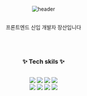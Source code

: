 <div align="center">

![header](https://capsule-render.vercel.app/api?type=waving&color=0:ffaa00,100:00e5ff&height=200&section=header&text=Welcome&desc=JangSan%20GitHub%20Profile&fontSize=70&fontColor=fff&descAlign=60&descAlignY=70)
 
  
  <br>
  프론트엔드 신입 개발자 장산입니다
  <br>

  <br>
  <br>
  <br>

### ✨ Tech skils ✨
  
  <br>
  
  <div>
    <img src="http://img.shields.io/badge/-JavaScript-F7DF1E?style=for-the-badge&logo=JavaScript&logoColor=white" />
    <img src="https://img.shields.io/badge/React-20232A?style=for-the-badge&logo=react&logoColor=61DAFB" />
    <img src="http://img.shields.io/badge/-HTML5-E34F26?style=for-the-badge&logo=HTML5&logoColor=white" />
    <img src="http://img.shields.io/badge/-CSS3-1572B6?style=for-the-badge&logo=CSS3&logoColor=white" />
    <br>
    <img src="https://img.shields.io/badge/Typescript-3178C6?style=for-the-badge&logo=Typescript&logoColor=white">
    <img src="https://img.shields.io/badge/Redux-764ABC?style=for-the-badge&logo=Redux&logoColor=white">
    <img src="https://img.shields.io/badge/Recoil-673AB8?style=for-the-badge&logo=Recoil&logoColor=white">
    <img src="https://img.shields.io/badge/React Query-FF4154?style=for-the-badge&logo=React Query&logoColor=white">
  </div>
  




